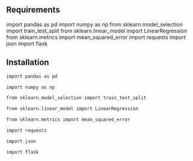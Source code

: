 ## Requirements
import pandas as pd
import numpy as np
from sklearn.model_selection import train_test_split
from sklearn.linear_model import LinearRegression
from sklearn.metrics import mean_squared_error
import requests
import json
import flask


## Installation
```sh
import pandas as pd
```
```bash
import numpy as np
```

```bash
from sklearn.model_selection import train_test_split
```
```bash
from sklearn.linear_model import LinearRegression
```

```bash
from sklearn.metrics import mean_squared_error
```
```bash
import requests
```

```bash
import json
```
```bash
import flask
```

